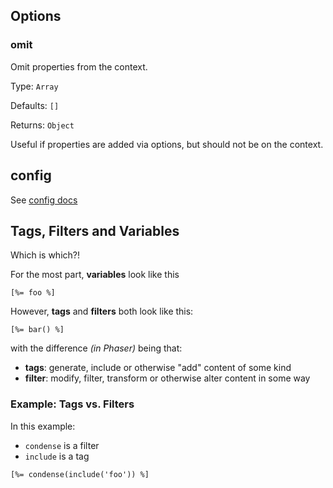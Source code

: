 ## Options

### omit

Omit properties from the context.

Type: `Array`

Defaults: `[]`

Returns: `Object`

Useful if properties are added via options, but should not be on the context.


## config

See [config docs](./config.md)

## Tags, Filters and Variables

Which is which?!

For the most part, **variables** look like this

```
[%= foo %]
```

However, **tags** and **filters** both look like this:

```
[%= bar() %]
```

with the difference _(in Phaser)_ being that:

* **tags**: generate, include or otherwise "add" content of some kind
* **filter**: modify, filter, transform or otherwise alter content in some way

### Example: Tags vs. Filters

In this example:

* `condense` is a filter
* `include` is a tag

```
[%= condense(include('foo')) %]
```